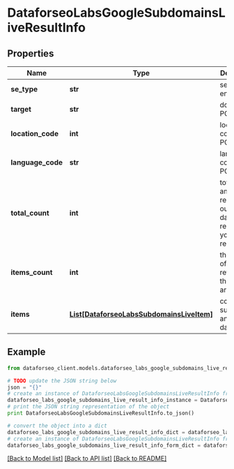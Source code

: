 # DataforseoLabsGoogleSubdomainsLiveResultInfo


## Properties

Name | Type | Description | Notes
------------ | ------------- | ------------- | -------------
**se_type** | **str** | search engine type | [optional] 
**target** | **str** | domain in a POST array | [optional] 
**location_code** | **int** | location code in a POST array | [optional] 
**language_code** | **str** | language code in a POST array | [optional] 
**total_count** | **int** | total amount of results in our database relevant to your request | [optional] 
**items_count** | **int** | the number of results returned in the items array | [optional] 
**items** | [**List[DataforseoLabsSubdomainsLiveItem]**](DataforseoLabsSubdomainsLiveItem.md) | contains subdomains and related data | [optional] 

## Example

```python
from dataforseo_client.models.dataforseo_labs_google_subdomains_live_result_info import DataforseoLabsGoogleSubdomainsLiveResultInfo

# TODO update the JSON string below
json = "{}"
# create an instance of DataforseoLabsGoogleSubdomainsLiveResultInfo from a JSON string
dataforseo_labs_google_subdomains_live_result_info_instance = DataforseoLabsGoogleSubdomainsLiveResultInfo.from_json(json)
# print the JSON string representation of the object
print DataforseoLabsGoogleSubdomainsLiveResultInfo.to_json()

# convert the object into a dict
dataforseo_labs_google_subdomains_live_result_info_dict = dataforseo_labs_google_subdomains_live_result_info_instance.to_dict()
# create an instance of DataforseoLabsGoogleSubdomainsLiveResultInfo from a dict
dataforseo_labs_google_subdomains_live_result_info_form_dict = dataforseo_labs_google_subdomains_live_result_info.from_dict(dataforseo_labs_google_subdomains_live_result_info_dict)
```
[[Back to Model list]](../README.md#documentation-for-models) [[Back to API list]](../README.md#documentation-for-api-endpoints) [[Back to README]](../README.md)


